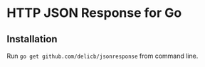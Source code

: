 # HTTP JSON Response for Go

## Installation

Run `go get github.com/delicb/jsonresponse` from command line.
